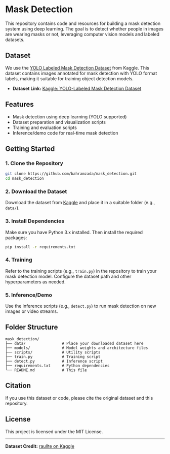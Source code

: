 # Mask Detection

This repository contains code and resources for building a mask detection system using deep learning. The goal is to detect whether people in images are wearing masks or not, leveraging computer vision models and labeled datasets.

## Dataset

We use the [YOLO Labeled Mask Detection Dataset](https://www.kaggle.com/datasets/raullte/yolo-labeled-mask-detection-dataset) from Kaggle. This dataset contains images annotated for mask detection with YOLO format labels, making it suitable for training object detection models.

- **Dataset Link:** [Kaggle: YOLO-Labeled Mask Detection Dataset](https://www.kaggle.com/datasets/raullte/yolo-labeled-mask-detection-dataset)

## Features

- Mask detection using deep learning (YOLO supported)
- Dataset preparation and visualization scripts
- Training and evaluation scripts
- Inference/demo code for real-time mask detection

## Getting Started

### 1. Clone the Repository

```bash
git clone https://github.com/bahramzada/mask_detection.git
cd mask_detection
```

### 2. Download the Dataset

Download the dataset from [Kaggle](https://www.kaggle.com/datasets/raullte/yolo-labeled-mask-detection-dataset) and place it in a suitable folder (e.g., `data/`).

### 3. Install Dependencies

Make sure you have Python 3.x installed. Then install the required packages:

```bash
pip install -r requirements.txt
```

### 4. Training

Refer to the training scripts (e.g., `train.py`) in the repository to train your mask detection model. Configure the dataset path and other hyperparameters as needed.

### 5. Inference/Demo

Use the inference scripts (e.g., `detect.py`) to run mask detection on new images or video streams.

## Folder Structure

```
mask_detection/
├── data/                # Place your downloaded dataset here
├── models/              # Model weights and architecture files
├── scripts/             # Utility scripts
├── train.py             # Training script
├── detect.py            # Inference script
├── requirements.txt     # Python dependencies
└── README.md            # This file
```

## Citation

If you use this dataset or code, please cite the original dataset and this repository.

## License

This project is licensed under the MIT License.

---

**Dataset Credit:** [raullte on Kaggle](https://www.kaggle.com/raullte)
